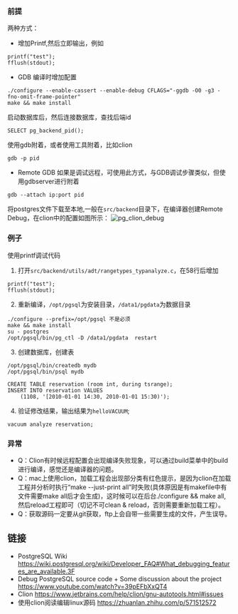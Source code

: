 

### 前提

两种方式：
- 增加Printf,然后立即输出，例如
```
printf("test");
fflush(stdout);
```

- GDB
编译时增加配置
```
./configure --enable-cassert --enable-debug CFLAGS="-ggdb -O0 -g3 -fno-omit-frame-pointer"
make && make install 
```
启动数据库后，然后连接数据库，查找后端id
```
SELECT pg_backend_pid();
```
使用gdb附着，或者使用工具附着，比如clion
```
gdb -p pid
```

- Remote GDB
如果是调试远程，可使用此方式，与GDB调试步骤类似，但使用gdbserver进行附着
```
gdb --attach ip:port pid
```
将postgres文件下载至本地,一般在`src/backend`目录下，在编译器创建Remote Debug，在clion中的配置如图所示：
![pg_clion_debug](./../_images/pg_clion_debug.png)

### 例子

使用printf调试代码
1. 打开`src/backend/utils/adt/rangetypes_typanalyze.c`，在58行后增加
```
printf("test");
fflush(stdout);
```
2. 重新编译，`/opt/pgsql`为安装目录，`/data1/pgdata`为数据目录
```
./configure --prefix=/opt/pgsql 不是必须
make && make install
su - postgres
/opt/pgsql/bin/pg_ctl -D /data1/pgdata  restart
```
3. 创建数据库，创建表
```
/opt/pgsql/bin/createdb mydb
/opt/pgsql/bin/psql mydb

CREATE TABLE reservation (room int, during tsrange);
INSERT INTO reservation VALUES
    (1108, '[2010-01-01 14:30, 2010-01-01 15:30)');
```
4. 验证修改结果，输出结果为`helloVACUUM`;
```
vacuum analyze reservation;
```


### 异常

- Q：Clion有时候远程配置会出现编译失败现象，可以通过build菜单中的build进行编译，感觉还是编译器的问题。
- Q：mac上使用clion，加载工程会出现部分类有红色提示，是因为clion在加载工程并分析时执行“make --just-print all”时失败(具体原因是有makefile中有文件需要make all后才会生成)，这时候可以在后台./configure && make all,然后reload工程即可（切记不可clean & reload，否则需要重新加载工程）。
- Q：获取源码一定要从git获取，ftp上会自带一些需要生成的文件，产生误导。
## 链接
- PostgreSQL Wiki https://wiki.postgresql.org/wiki/Developer_FAQ#What_debugging_features_are_available.3F
- Debug PostgreSQL source code + Some discussion about the project https://www.youtube.com/watch?v=39pEFbXxQT4
- Clion https://www.jetbrains.com/help/clion/gnu-autotools.html#issues
- 使用clion阅读编辑linux源码 https://zhuanlan.zhihu.com/p/571512572